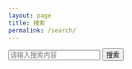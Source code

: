 ```yaml
---
layout: page
title: 搜索
permalink: /search/
---
```


<form action="https://www.google.com/search" method="get" target="_blank">
  <input type="hidden" name="q" value="site:rwho.top">
  <input type="text" name="q" id="search-box" placeholder="请输入搜索内容" onfocus="this.value=''">
  <button type="submit">搜索</button>
</form>
